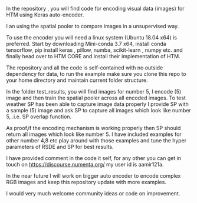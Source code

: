 In the repository , you will find code for encoding visual data (images) for HTM using
Keras auto-encoder.

I an using the spatial pooler to compare images in a unsupervised way.

To use the encoder you will need a linux system (Ubuntu 18.04 x64) is preferred.
Start by downloading Mini-conda 3.7 x64, install conda tensorflow, pip install keras 
, pillow, numba, scikit-learn , numpy etc.
and finally head over to HTM CORE and install their implementation of HTM.

The repository and all the code is self-contained with no outside dependency for data, to 
run the example make sure you clone this repo to your home directory and maintain
current folder structure.

In the folder test_results, you will find images for number 5, I encode (5) image
and then train the spatial pooler across all encoded images. To test weather SP has 
been able to capture image data properly I provide SP with a sample (5) image and
ask SP to capture all images which look like number 5, .i.e. SP overlap function.

As proof,if the encoding mechanism is working properly then SP should return all
images which look like number 5. I have included examples for other number 4,8 etc
play around with those examples and tune the hyper parameters of RSDE and SP for
best results.  


I have provided comment in the code it self, for any other you can get in touch on
https://discourse.numenta.org/ my user id is aamir121a.

In the near future I will work on bigger auto encoder to encode complex RGB images
and keep this repository update with more examples.

I would very much welcome community ideas or code on improvement.